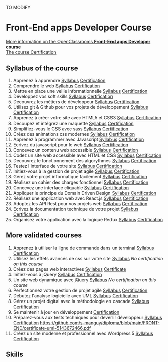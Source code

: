 TO MODIFY


# Front-End apps Developer Course
[More information on the OpenClassrooms **Front-End apps Developer course**](https://openclassrooms.com/fr/paths/314-developpeur-front-end)  
[The course Certification](https://github.com/s-manguy/diploma/blob/main/FRONT-END/sandrine-manguy-certification-Front-End-apps.png)

## Syllabus of the course
1. Apprenez à apprendre [Syllabus](https://openclassrooms.com/fr/courses/4312781-apprenez-a-apprendre) [Certification](https://github.com/s-manguy/diploma/blob/main/FRONT-END/certificate-apprendre-5054820055.pdf)  
1. Comprendre le web [Syllabus](https://openclassrooms.com/fr/courses/1946386-comprendre-le-web) [Certification](https://github.com/s-manguy/diploma/blob/main/FRONT-END/certificate-comprendre-web-2660422636.pdf)  
1. Mettre en place une veille informationnelle [Syllabus](https://openclassrooms.com/fr/courses/4805776-mettez-en-place-un-systeme-de-veille-informationnelle) [Certification](https://github.com/s-manguy/diploma/blob/main/FRONT-END/certificate-veille-informationnelle-2061319342.pdf)   
1. Développez vos soft skills [Syllabus](https://openclassrooms.com/fr/courses/6692406-developpez-vos-soft-skills) [Certification](https://github.com/s-manguy/diploma/blob/main/FRONT-END/certificate-soft-skills-2595028589.pdf)  
1. Découvrez les métiers de développeur [Syllabus](https://openclassrooms.com/fr/courses/6817086-decouvrez-les-metiers-de-developpeur) [Certification](https://github.com/s-manguy/diploma/blob/main/FRONT-END/certificate-metiers-developpeur-1571012551.pdf)  
1. Utilisez git & Github pour vos projets de développement [Syllabus](https://openclassrooms.com/fr/courses/5641721-utilisez-git-et-github-pour-vos-projets-de-developpement) [Certification](https://github.com/s-manguy/diploma/blob/main/FRONT-END/certificate-git-github-5599139215.pdf)  
1. Apprenez à créer votre site avec HTML5 et CSS3 [Syllabus](https://openclassrooms.com/fr/courses/1603881-apprenez-a-creer-votre-site-web-avec-html5-et-css3) [Certification](https://github.com/s-manguy/diploma/blob/main/FRONT-END/certificate-html-css-5508465518.pdf)  
1. Découpez et intégrez une maquette [Syllabus](https://openclassrooms.com/fr/courses/3504431-decoupez-et-integrez-une-maquette) [Certification](https://github.com/s-manguy/diploma/blob/main/FRONT-END/certificate-integration-9697421261.pdf)  
1. Simplifiez-vous le CSS avec sass [Syllabus](https://openclassrooms.com/fr/courses/6106181-simplifiez-vous-le-css-avec-sass) [Certification](https://github.com/s-manguy/diploma/blob/main/FRONT-END/certificate-sass-4298435530.pdf)  
1. Créez des animations css modernes [Syllabus](https://openclassrooms.com/fr/courses/5919246-creez-des-animations-css-modernes) [Certification](https://github.com/s-manguy/diploma/blob/main/FRONT-END/certificate-animation-css-modernes-6629953349.pdf)  
1. Apprenez à programmer avec Javascript [Syllabus](https://openclassrooms.com/fr/courses/6175841-apprenez-a-programmer-avec-javascript) [Certification](https://github.com/s-manguy/diploma/blob/main/FRONT-END/certificate-javascript-2743930935.pdf)  
1. Ecrivez du javascript pour le web [Syllabus](https://openclassrooms.com/fr/courses/5543061-ecrivez-du-javascript-pour-le-web) [Certification](https://github.com/s-manguy/diploma/blob/main/FRONT-END/certificate-javascript-web-7837532639.pdf)  
1. Concevez un contenu web accessible [Syllabus](https://openclassrooms.com/fr/courses/6691346-concevez-un-contenu-web-accessible) [Certification](https://github.com/s-manguy/diploma/blob/main/FRONT-END/certificate-contenu-accessible-9293276604.pdf)  
1. Codez un site web accessible avec HTML et CSS [Syllabus](https://openclassrooms.com/fr/courses/6691451-codez-un-site-web-accessible-avec-html-css) [Certification](https://github.com/s-manguy/diploma/blob/main/FRONT-END/certificate-accessibilite-html-css-5442284742.pdf)  
1. Découvrez le fonctionnement des algorythmes [Syllabus](https://openclassrooms.com/fr/courses/4366701-decouvrez-le-fonctionnement-des-algorithmes) [Certification](https://github.com/s-manguy/diploma/blob/main/FRONT-END/certificate-algorythmes-7847288853.pdf)
1. Testez l'interface de votre site [Syllabus](https://openclassrooms.com/fr/courses/3504461-testez-linterface-de-votre-site) [Certification](https://github.com/s-manguy/diploma/blob/main/FRONT-END/certificate-test-8609685076.pdf)  
1. Initiez-vous à la gestion de projet agile [Syllabus](https://openclassrooms.com/fr/courses/4507926-initiez-vous-a-la-gestion-de-projet-agile) [Certification](https://github.com/s-manguy/diploma/blob/main/FRONT-END/certificate-gestion-projet-agile-initiation-9237483558.pdf)  
1. Gérez votre projet informatique facilement [Syllabus](https://openclassrooms.com/fr/courses/4192086-gerez-votre-projet-informatique-facilement) [Certification](https://github.com/s-manguy/diploma/blob/main/FRONT-END/certificate-gestion-projet-informatique-3101496005.pdf)  
1. Réalisez un cahier des charges fonctionnel [Syllabus](https://openclassrooms.com/fr/courses/6739646-realisez-un-cahier-des-charges-fonctionnel) [Certification](https://github.com/s-manguy/diploma/blob/main/FRONT-END/certificate-cahier-des-charges-fonctionnel-7967942201.pdf)  
1. Concevez une interface cliquable [Syllabus](https://openclassrooms.com/fr/courses/5249006-concevez-une-interface-cliquable) [Certification](https://github.com/s-manguy/diploma/blob/main/FRONT-END/certificate-interface-cliquable-5026279546.pdf)  
1. Appliquer le principe du Domain Driven Design [Syllabus](https://openclassrooms.com/fr/courses/5647281-appliquez-le-principe-du-domain-driven-design-a-votre-application) [Certification](https://github.com/s-manguy/diploma/blob/main/FRONT-END/certificate-domain-driven-design-8071204902.pdf)  
1. Réalisez une application web avec React.js [Syllabus](https://openclassrooms.com/fr/courses/4664381-realisez-une-application-web-avec-react-js) [Certification](https://github.com/s-manguy/diploma/blob/main/FRONT-END/Certificate-react-js-9700533153.pdf)  
1. Adoptez les API Rest pour vos projets web [Syllabus](https://openclassrooms.com/fr/courses/6573181-adoptez-les-api-rest-pour-vos-projets-web) [Certification](https://github.com/s-manguy/diploma/blob/main/FRONT-END/certificate-api-rest-4151434869.pdf)  
1. Ecrivez la documentation technique de votre projet [Syllabus](https://openclassrooms.com/fr/courses/6398056-ecrivez-la-documentation-technique-de-votre-projet) [Certification]()  
1. Organisez votre application avec la logique Redux [Syllabus](https://openclassrooms.com/fr/courses/5511091-organisez-votre-application-avec-la-logique-redux) [Certification](https://github.com/s-manguy/diploma/blob/main/FRONT-END/Certificate-Redux-2967299340.pdf)  


## More validated courses
1. Apprenez à utiliser la ligne de commande dans un terminal [Syllabus](https://openclassrooms.com/fr/courses/6173491-apprenez-a-utiliser-la-ligne-de-commande-dans-un-terminal) [Certification](https://github.com/s-manguy/diploma/blob/main/FRONT-END/certificate-ligne-de-commande-5733338794.pdf)
1. Utilisez les effets avancés de css sur votre site [Syllabus](https://openclassrooms.com/fr/courses/2745636-utilisez-les-effets-avances-de-css-sur-votre-site) *No certification on this course* 
1. Créez des pages web interactives [Syllabus](https://openclassrooms.com/courses/creez-des-pages-web-interactives-avec-javascript) [Certificate](https://github.com/s-manguy/diploma/blob/main/FRONT-END/certificate-web-interactif-javascript-7781138874.pdf)  
1. Initiez-vous à jQuery [Syllabus](https://openclassrooms.com/fr/courses/3504441-introduction-a-jquery) [Certification](https://github.com/s-manguy/diploma/blob/main/FRONT-END/certificate-jquery-7071514923.pdf)  
1. Un site web dynamique avec jQuery [Syllabus](https://openclassrooms.com/fr/courses/1567926-un-site-web-dynamique-avec-jquery) *No certification on this course* 
1. Perfectionnez votre gestion de projet agile [Syllabus](https://openclassrooms.com/fr/courses/4511316-perfectionnez-votre-gestion-de-projet-agile) [Certification](https://github.com/s-manguy/diploma/blob/main/FRONT-END/certificate-gestion-projet-agile-perfectionnement-7691420290.pdf)  
1. Débutez l'analyse logicielle avec UML [Syllabus](https://openclassrooms.com/fr/courses/2035826-debutez-lanalyse-logicielle-avec-uml) [Certification](https://github.com/s-manguy/diploma/blob/main/FRONT-END/certificate-UML-9518327322.pdf)
1. Gérez un projet digital avec la méthodologie en cascade [Syllabus](https://openclassrooms.com/fr/courses/4296701-gerez-un-projet-digital-avec-une-methodologie-en-cascade) [Certification](https://github.com/s-manguy/diploma/blob/main/FRONT-END/certificate-gestion-projet-en-cascade-7784459429.pdf)
1. Se maintenir à jour en développement [Certification](https://github.com/s-manguy/diploma/blob/main/FRONT-END/certificate-se-maintenir-a-jour-developpement-1330322190.pdf)
1. Préparez-vous aux tests techniques pour devenir développeur [Syllabus](https://openclassrooms.com/fr/courses/6045521-preparez-vous-aux-tests-techniques-pour-devenir-developpeur) [Certification](https://github.com/s-manguy/diploma/blob/main/FRONT-END/certificate-tests-techniques-6246894373.pdf)
https://github.com/s-manguy/diploma/blob/main/FRONT-END/certificate-uml-5143672466.pdf
1. Créez un site moderne et professionnel avec Wordpress 5 [Syllabus](https://openclassrooms.com/fr/courses/5489551-creez-un-site-moderne-et-professionnel-avec-wordpress-5) [Certification](https://github.com/s-manguy/diploma/blob/main/FRONT-END/certificate-wordpress-moderne-professionnel-9932423001.pdf)
  
## Skills
